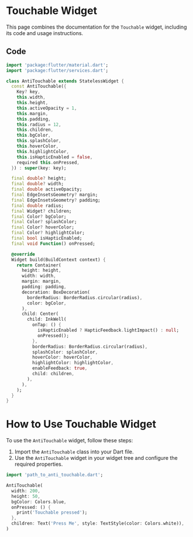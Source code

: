 # Touchable Widget

This page combines the documentation for the `Touchable` widget, including its code and usage instructions.

## Code

```dart
import 'package:flutter/material.dart';
import 'package:flutter/services.dart';

class AntiTouchable extends StatelessWidget {
  const AntiTouchable({
    Key? key,
    this.width,
    this.height,
    this.activeOpacity = 1,
    this.margin,
    this.padding,
    this.radius = 12,
    this.children,
    this.bgColor,
    this.splashColor,
    this.hoverColor,
    this.highlightColor,
    this.isHapticEnabled = false,
    required this.onPressed,
  }) : super(key: key);

  final double? height;
  final double? width;
  final double activeOpacity;
  final EdgeInsetsGeometry? margin;
  final EdgeInsetsGeometry? padding;
  final double radius;
  final Widget? children;
  final Color? bgColor;
  final Color? splashColor;
  final Color? hoverColor;
  final Color? highlightColor;
  final bool isHapticEnabled;
  final void Function() onPressed;

  @override
  Widget build(BuildContext context) {
    return Container(
      height: height,
      width: width,
      margin: margin,
      padding: padding,
      decoration: BoxDecoration(
        borderRadius: BorderRadius.circular(radius),
        color: bgColor,
      ),
      child: Center(
        child: InkWell(
          onTap: () {
            isHapticEnabled ? HapticFeedback.lightImpact() : null;
            onPressed();
          },
          borderRadius: BorderRadius.circular(radius),
          splashColor: splashColor,
          hoverColor: hoverColor,
          highlightColor: highlightColor,
          enableFeedback: true,
          child: children,
        ),
      ),
    );
  }
}
```

# How to Use Touchable Widget

To use the `AntiTouchable` widget, follow these steps:

1. Import the `AntiTouchable` class into your Dart file.
2. Use the `AntiTouchable` widget in your widget tree and configure the required properties.

```dart
import 'path_to_anti_touchable.dart';

AntiTouchable(
  width: 200,
  height: 50,
  bgColor: Colors.blue,
  onPressed: () {
    print('Touchable pressed');
  },
  children: Text('Press Me', style: TextStyle(color: Colors.white)),
)
```
